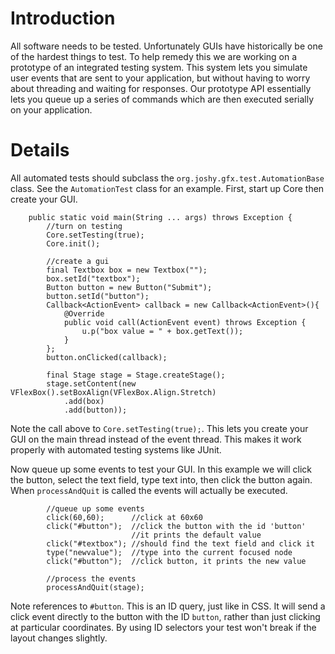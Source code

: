 # Introduction #

All software needs to be tested. Unfortunately GUIs have historically be one of the hardest things to test.  To help remedy this we are working on a prototype of an integrated testing system.  This system lets you simulate user events that are sent to your application, but without having to worry about threading and waiting for responses. Our prototype API essentially lets you queue up a series of commands which are then executed serially on your application.


# Details #

All automated tests should subclass the `org.joshy.gfx.test.AutomationBase` class. See the `AutomationTest` class for an example.  First, start up Core then create your GUI.

```
    public static void main(String ... args) throws Exception {
        //turn on testing
        Core.setTesting(true);
        Core.init();

        //create a gui
        final Textbox box = new Textbox("");
        box.setId("textbox");
        Button button = new Button("Submit");
        button.setId("button");
        Callback<ActionEvent> callback = new Callback<ActionEvent>(){
            @Override
            public void call(ActionEvent event) throws Exception {
                u.p("box value = " + box.getText());
            }
        };
        button.onClicked(callback);

        final Stage stage = Stage.createStage();
        stage.setContent(new VFlexBox().setBoxAlign(VFlexBox.Align.Stretch)
            .add(box)
            .add(button));

```

Note the call above to `Core.setTesting(true);`. This lets you create your GUI on the main thread instead of the event thread. This makes it work properly with automated testing systems like JUnit.

Now queue up some events to test your GUI. In this example we will click the button, select the text field, type text into, then click the button again.  When `processAndQuit` is called the events will actually be executed.

```
        //queue up some events
        click(60,60);      //click at 60x60
        click("#button");  //click the button with the id 'button'
                           //it prints the default value
        click("#textbox"); //should find the text field and click it
        type("newvalue");  //type into the current focused node
        click("#button");  //click button, it prints the new value

        //process the events
        processAndQuit(stage);
```


Note references to `#button`.  This is an ID query, just like in CSS.  It will send a click event directly to the button with the ID `button`, rather than just clicking at particular coordinates. By using ID selectors your test won't break if the layout changes slightly.